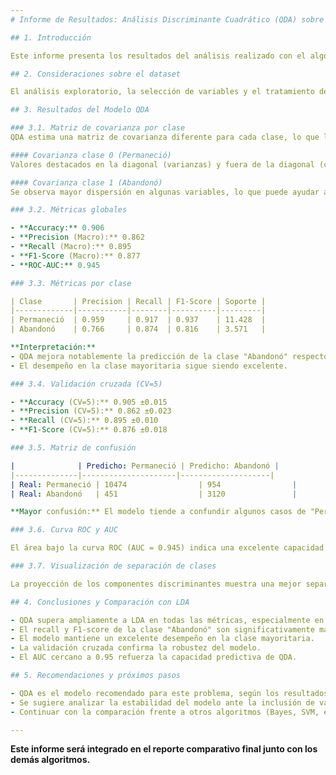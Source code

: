 ```yaml
---
# Informe de Resultados: Análisis Discriminante Cuadrático (QDA) sobre Rotación de Personal

## 1. Introducción

Este informe presenta los resultados del análisis realizado con el algoritmo QDA (Análisis Discriminante Cuadrático) para predecir la rotación de personal en la misma base utilizada en el informe de LDA. El objetivo es comparar el desempeño de QDA frente a LDA y otros modelos, y extraer conclusiones sobre su utilidad práctica.

## 2. Consideraciones sobre el dataset

El análisis exploratorio, la selección de variables y el tratamiento de datos se mantuvieron igual que en el informe de LDA (ver `informe_LDA.md`). Se utilizaron las mismas variables numéricas y la variable objetivo `left`.

## 3. Resultados del Modelo QDA

### 3.1. Matriz de covarianza por clase
QDA estima una matriz de covarianza diferente para cada clase, lo que le permite modelar relaciones más complejas entre variables.

#### Covarianza clase 0 (Permaneció)
Valores destacados en la diagonal (varianzas) y fuera de la diagonal (covarianzas) muestran la dispersión y relación entre variables para quienes permanecieron.

#### Covarianza clase 1 (Abandonó)
Se observa mayor dispersión en algunas variables, lo que puede ayudar a QDA a distinguir mejor los patrones de abandono.

### 3.2. Métricas globales

- **Accuracy:** 0.906
- **Precision (Macro):** 0.862
- **Recall (Macro):** 0.895
- **F1-Score (Macro):** 0.877
- **ROC-AUC:** 0.945

### 3.3. Métricas por clase

| Clase       | Precision | Recall | F1-Score | Soporte |
|-------------|-----------|--------|----------|---------|
| Permaneció  | 0.959     | 0.917  | 0.937    | 11.428  |
| Abandonó    | 0.766     | 0.874  | 0.816    | 3.571   |

**Interpretación:**
- QDA mejora notablemente la predicción de la clase "Abandonó" respecto a LDA, logrando un recall y F1-score mucho más altos.
- El desempeño en la clase mayoritaria sigue siendo excelente.

### 3.4. Validación cruzada (CV=5)

- **Accuracy (CV=5):** 0.905 ±0.015
- **Precision (CV=5):** 0.862 ±0.023
- **Recall (CV=5):** 0.895 ±0.010
- **F1-Score (CV=5):** 0.876 ±0.018

### 3.5. Matriz de confusión

|              | Predicho: Permaneció | Predicho: Abandonó |
|--------------|---------------------|--------------------|
| Real: Permaneció | 10474                | 954                |
| Real: Abandonó   | 451                  | 3120               |

**Mayor confusión:** El modelo tiende a confundir algunos casos de "Permaneció" con "Abandonó" (954 casos), pero identifica correctamente la mayoría de los abandonos.

### 3.6. Curva ROC y AUC

El área bajo la curva ROC (AUC = 0.945) indica una excelente capacidad discriminativa del modelo para distinguir entre ambas clases.

### 3.7. Visualización de separación de clases

La proyección de los componentes discriminantes muestra una mejor separación entre las clases respecto a LDA, tanto en 2D como en 3D.

## 4. Conclusiones y Comparación con LDA

- QDA supera ampliamente a LDA en todas las métricas, especialmente en la identificación de empleados que abandonan la empresa.
- El recall y F1-score de la clase "Abandonó" son significativamente mayores, lo que lo hace más útil para la toma de decisiones.
- El modelo mantiene un excelente desempeño en la clase mayoritaria.
- La validación cruzada confirma la robustez del modelo.
- El AUC cercano a 0.95 refuerza la capacidad predictiva de QDA.

## 5. Recomendaciones y próximos pasos

- QDA es el modelo recomendado para este problema, según los resultados obtenidos.
- Se sugiere analizar la estabilidad del modelo ante la inclusión de variables categóricas y técnicas de balanceo.
- Continuar con la comparación frente a otros algoritmos (Bayes, SVM, etc.) para una decisión final.

---
```

**Este informe será integrado en el reporte comparativo final junto con los demás algoritmos.**